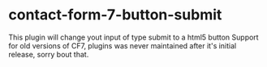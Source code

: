 # contact-form-7-button-submit
This plugin will change yout input of type submit to a html5 button
Support for old versions of CF7, plugins was never maintained after it's initial release, sorry bout that.
